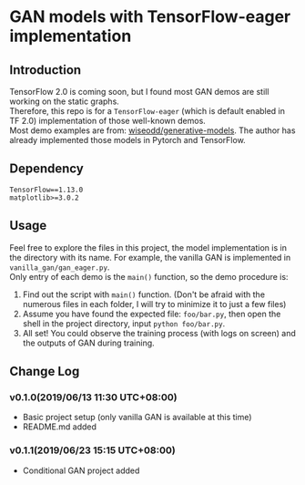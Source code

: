 # GAN models with TensorFlow-eager implementation

## Introduction

TensorFlow 2.0 is coming soon, but I found most GAN demos are still working on the static graphs.  
Therefore, this repo is for a `TensorFlow-eager` (which is default enabled in TF 2.0) implementation of those well-known demos.  
Most demo examples are from: [wiseodd/generative-models](https://github.com/wiseodd/generative-models). The author has already implemented those models in Pytorch and TensorFlow.

## Dependency

```TensorFlow==1.13.0```  
```matplotlib>=3.0.2```

## Usage

Feel free to explore the files in this project, the model implementation is in the directory with its name. For example, the vanilla GAN is implemented in `vanilla_gan/gan_eager.py`.  
Only entry of each demo is the `main()` function, so the demo procedure is:  
1. Find out the script with ``main()`` function. (Don't be afraid with the numerous files in each folder, I will try to minimize it to just a few files)
2. Assume you have found the expected file: `foo/bar.py`, then open the shell in the project directory, input ```python foo/bar.py```.
3. All set! You could observe the training process (with logs on screen) and the outputs of GAN during training.

## Change Log
### v0.1.0(2019/06/13 11:30 UTC+08:00)
* Basic project setup (only vanilla GAN is available at this time)
* README.md added
### v0.1.1(2019/06/23 15:15 UTC+08:00)
* Conditional GAN project added